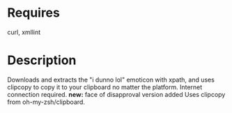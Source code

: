 # Requires
curl, xmllint
# Description
Downloads and extracts the "i dunno lol" emoticon with xpath, and uses clipcopy to copy it to your clipboard no matter the platform. Internet connection required.
**new:** face of disapproval version added
Uses clipcopy from oh-my-zsh/clipboard.
